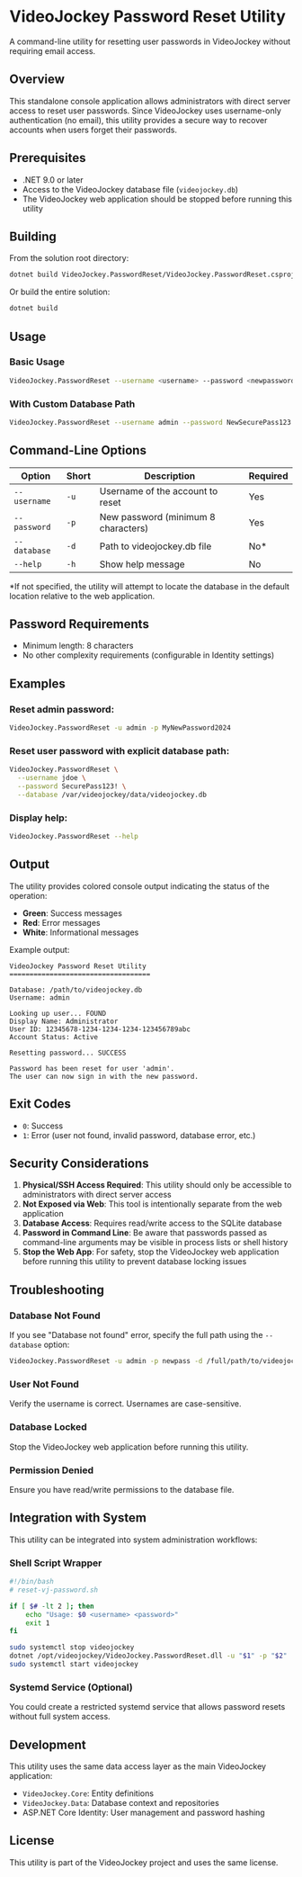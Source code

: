 # VideoJockey Password Reset Utility

A command-line utility for resetting user passwords in VideoJockey without requiring email access.

## Overview

This standalone console application allows administrators with direct server access to reset user passwords. Since VideoJockey uses username-only authentication (no email), this utility provides a secure way to recover accounts when users forget their passwords.

## Prerequisites

- .NET 9.0 or later
- Access to the VideoJockey database file (`videojockey.db`)
- The VideoJockey web application should be stopped before running this utility

## Building

From the solution root directory:

```bash
dotnet build VideoJockey.PasswordReset/VideoJockey.PasswordReset.csproj
```

Or build the entire solution:

```bash
dotnet build
```

## Usage

### Basic Usage

```bash
VideoJockey.PasswordReset --username <username> --password <newpassword>
```

### With Custom Database Path

```bash
VideoJockey.PasswordReset --username admin --password NewSecurePass123 --database /path/to/videojockey.db
```

## Command-Line Options

| Option | Short | Description | Required |
|--------|-------|-------------|----------|
| `--username` | `-u` | Username of the account to reset | Yes |
| `--password` | `-p` | New password (minimum 8 characters) | Yes |
| `--database` | `-d` | Path to videojockey.db file | No* |
| `--help` | `-h` | Show help message | No |

*If not specified, the utility will attempt to locate the database in the default location relative to the web application.

## Password Requirements

- Minimum length: 8 characters
- No other complexity requirements (configurable in Identity settings)

## Examples

### Reset admin password:
```bash
VideoJockey.PasswordReset -u admin -p MyNewPassword2024
```

### Reset user password with explicit database path:
```bash
VideoJockey.PasswordReset \
  --username jdoe \
  --password SecurePass123! \
  --database /var/videojockey/data/videojockey.db
```

### Display help:
```bash
VideoJockey.PasswordReset --help
```

## Output

The utility provides colored console output indicating the status of the operation:

- **Green**: Success messages
- **Red**: Error messages
- **White**: Informational messages

Example output:
```
VideoJockey Password Reset Utility
===================================

Database: /path/to/videojockey.db
Username: admin

Looking up user... FOUND
Display Name: Administrator
User ID: 12345678-1234-1234-1234-123456789abc
Account Status: Active

Resetting password... SUCCESS

Password has been reset for user 'admin'.
The user can now sign in with the new password.
```

## Exit Codes

- `0`: Success
- `1`: Error (user not found, invalid password, database error, etc.)

## Security Considerations

1. **Physical/SSH Access Required**: This utility should only be accessible to administrators with direct server access
2. **Not Exposed via Web**: This tool is intentionally separate from the web application
3. **Database Access**: Requires read/write access to the SQLite database
4. **Password in Command Line**: Be aware that passwords passed as command-line arguments may be visible in process lists or shell history
5. **Stop the Web App**: For safety, stop the VideoJockey web application before running this utility to prevent database locking issues

## Troubleshooting

### Database Not Found
If you see "Database not found" error, specify the full path using the `--database` option:
```bash
VideoJockey.PasswordReset -u admin -p newpass -d /full/path/to/videojockey.db
```

### User Not Found
Verify the username is correct. Usernames are case-sensitive.

### Database Locked
Stop the VideoJockey web application before running this utility.

### Permission Denied
Ensure you have read/write permissions to the database file.

## Integration with System

This utility can be integrated into system administration workflows:

### Shell Script Wrapper
```bash
#!/bin/bash
# reset-vj-password.sh

if [ $# -lt 2 ]; then
    echo "Usage: $0 <username> <password>"
    exit 1
fi

sudo systemctl stop videojockey
dotnet /opt/videojockey/VideoJockey.PasswordReset.dll -u "$1" -p "$2"
sudo systemctl start videojockey
```

### Systemd Service (Optional)
You could create a restricted systemd service that allows password resets without full system access.

## Development

This utility uses the same data access layer as the main VideoJockey application:
- `VideoJockey.Core`: Entity definitions
- `VideoJockey.Data`: Database context and repositories
- ASP.NET Core Identity: User management and password hashing

## License

This utility is part of the VideoJockey project and uses the same license.